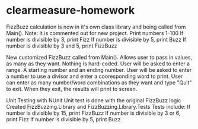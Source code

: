 # clearmeasure-homework
FizzBuzz calculation is now in it's own class library and being called from Main().  Note: It is commented out for new project.
	Print numbers 1-100
	If number is divisible by 3, print Fizz
	If number is divisible by 5, print Buzz
	If number is divisible by 3 and 5, print FizzBuzz
	
New customized FizzBuzz called from Main().  Allows user to pass in values, as many as they want.  Nothing is hard-coded.
	User will be asked to enter a range.  A starting number and an ending number.
	User will be asked to enter a number to use a divisor and enter a cooresponding word to print.
	User can enter as many number/word combinations as they want and type "Quit" to exit.
	When they exit, the results will print to screen.
	
Unit Testing with NUnit
	Unit test is done with the original FizzBuzz logic
	Created FizzBuzzing.Library and FizzBuzzing.Library.Tests
	Tests include:
		If number is divisible by 15, print FizzBuzz
		If number is divisible by 3 or 6, print Fizz
		If number is divisible by 5, print Buzz
